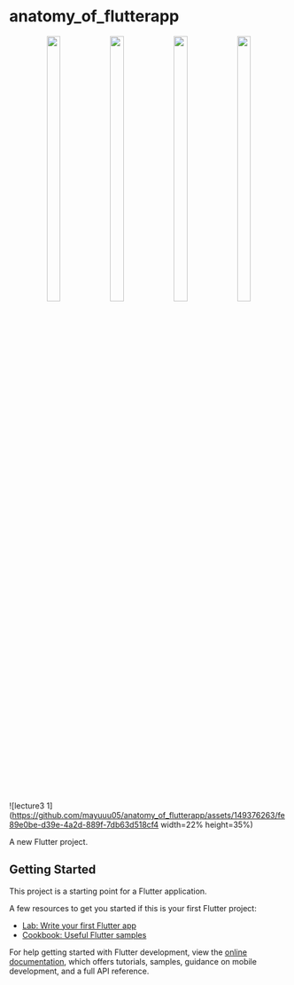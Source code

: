 # anatomy_of_flutterapp

<p align="center"> 
  <img src = "https://github.com/mayuuu05/anatomy_of_flutterapp/assets/149376263/fe8dbe92-c2a0-48c2-bba3-35f26fac98bf   " width=22% height=35% >
  <img src = "https://github.com/mayuuu05/anatomy_of_flutterapp/assets/149376263/eec8fa64-8d1a-4d52-91ff-8ff24fdc189b   " width=22% height=35% >
  <img src = "https://github.com/mayuuu05/anatomy_of_flutterapp/assets/149376263/213cad75-c332-4c59-b6d2-9a3d2885d5b5   " width=22% height=35% >
  <img src = "https://github.com/mayuuu05/anatomy_of_flutterapp/assets/149376263/76f307bf-ab94-4fcd-a485-936db11395d4   " width=22% height=35% >
</p>

![lecture3 1](https://github.com/mayuuu05/anatomy_of_flutterapp/assets/149376263/fe89e0be-d39e-4a2d-889f-7db63d518cf4 width=22% height=35%)


A new Flutter project.

## Getting Started

This project is a starting point for a Flutter application.

A few resources to get you started if this is your first Flutter project:

- [Lab: Write your first Flutter app](https://docs.flutter.dev/get-started/codelab)
- [Cookbook: Useful Flutter samples](https://docs.flutter.dev/cookbook)

For help getting started with Flutter development, view the
[online documentation](https://docs.flutter.dev/), which offers tutorials,
samples, guidance on mobile development, and a full API reference.
